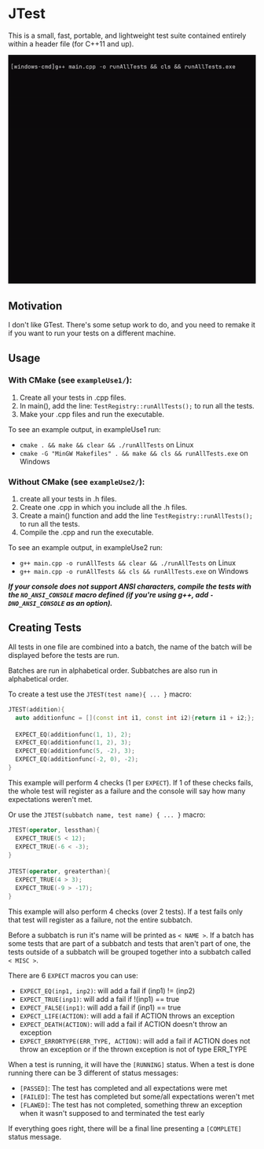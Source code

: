 # JTest

This is a small, fast, portable, and lightweight test suite contained entirely within a header file (for C++11 and up).

![](https://github.com/JamieLakchi/JTest/blob/master/JTESTWINDOWSCMD.gif)

## Motivation

I don't like GTest. There's some setup work to do, and you need to remake it if you want to run your tests on a different machine.


## Usage

### With CMake (see `exampleUse1/`):

1. Create all your tests in .cpp files.
2. In main(), add the line: `TestRegistry::runAllTests();` to run all the tests.
3. Make your .cpp files and run the executable.

To see an example output, in exampleUse1 run: 
- `cmake . && make && clear && ./runAllTests` on Linux
- `cmake -G "MinGW Makefiles" . && make && cls && runAllTests.exe` on Windows

### Without CMake (see `exampleUse2/`): 
1. create all your tests in .h files.
2. Create one .cpp in which you include all the .h files.
3. Create a main() function and add the line `TestRegistry::runAllTests();` to run all the tests.
4. Compile the .cpp and run the executable.

To see an example output, in exampleUse2 run:
- `g++ main.cpp -o runAllTests && clear && ./runAllTests` on Linux
- `g++ main.cpp -o runAllTests && cls && runAllTests.exe` on Windows

***If your console does not support ANSI characters, compile the tests
with the `NO_ANSI_CONSOLE` macro defined (if you're using g++, add
`-DNO_ANSI_CONSOLE` as an option).***

## Creating Tests

All tests in one file are combined into a batch, the name of the batch will
be displayed before the tests are run.

Batches are run in alphabetical order.
Subbatches are also run in alphabetical order.

To create a test use the `JTEST(test name){ ... }` macro:

```cpp
JTEST(addition){
  auto additionfunc = [](const int i1, const int i2){return i1 + i2;};

  EXPECT_EQ(additionfunc(1, 1), 2);
  EXPECT_EQ(additionfunc(1, 2), 3);
  EXPECT_EQ(additionfunc(5, -2), 3);
  EXPECT_EQ(additionfunc(-2, 0), -2);
}
```

This example will perform 4 checks (1 per `EXPECT`).
If 1 of these checks fails, the whole test will register as a failure and the
console will say how many expectations weren't met.

Or use the `JTEST(subbatch name, test name) { ... }` macro:

```cpp
JTEST(operator, lessthan){
  EXPECT_TRUE(5 < 12);
  EXPECT_TRUE(-6 < -3);
}

JTEST(operator, greaterthan){
  EXPECT_TRUE(4 > 3);
  EXPECT_TRUE(-9 > -17);
}
```

This example will also perform 4 checks (over 2 tests).
If a test fails only that test will register as a failure, not the entire subbatch.

Before a subbatch is run it's name will be printed as `< NAME >`.
If a batch has some tests that are part of a subbatch and tests that aren't part of one,
the tests outside of a subbatch will be grouped together into a subbatch called `< MISC >`.

There are 6 `EXPECT` macros you can use:
- `EXPECT_EQ(inp1, inp2)`: will add a fail if (inp1) != (inp2)
- `EXPECT_TRUE(inp1)`: will add a fail if !(inp1) == true
- `EXPECT_FALSE(inp1)`: will add a fail if (inp1) == true
- `EXPECT_LIFE(ACTION)`: will add a fail if ACTION throws an exception
- `EXPECT_DEATH(ACTION)`: will add a fail if ACTION doesn't throw an exception
- `EXPECT_ERRORTYPE(ERR_TYPE, ACTION)`: will add a fail if ACTION does not throw an exception or if the thrown  exception is not of type ERR_TYPE
 
When a test is running, it will have the `[RUNNING]` status.
When a test is done running there can be 3 different of status messages:
- `[PASSED]`: The test has completed and all expectations were met
- `[FAILED]`: The test has completed but some/all expectations weren't met
- `[FLAWED]`: The test has not completed, something threw an exception when it wasn't supposed to and terminated the test early

If everything goes right, there will be a final line presenting a `[COMPLETE]` status message.
